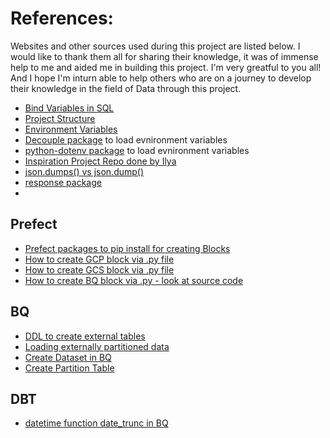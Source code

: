 # References:
Websites and other sources used during this project are listed below. I would like to thank them all for sharing their knowledge, it was of immense help to me and aided me in building this project. I'm very greatful to you all! And I hope I'm inturn able to help others who are on a journey to develop their knowledge in the field of Data through this project.

* [Bind Variables in SQL](https://stackoverflow.com/questions/11209538/what-does-a-colon-mean-in-sql-syntax)
* [Project Structure](https://docs.python-guide.org/writing/structure/)
* [Environment Variables](https://pybit.es/articles/how-to-handle-environment-variables-in-python/)
* [Decouple package](https://pypi.org/project/python-decouple/) to load evnironment variables
* [python-dotenv package](https://pypi.org/project/python-dotenv/) to load evnironment variables
* [Inspiration Project Repo done by Ilya](https://github.com/ilya-galperin/SF-EvictionTracker)
* [json.dumps() vs json.dump()](https://www.geeksforgeeks.org/python-difference-between-json-dump-and-json-dumps/)
* [response package](https://www.w3schools.com/python/ref_requests_response.asp)
* []()
## Prefect
* [Prefect packages to pip install for creating Blocks](https://prefecthq.github.io/prefect-gcp/#installation)
* [How to create GCP block via .py file](https://prefecthq.github.io/prefect-gcp/)
* [How to create GCS block via .py file](https://github.com/discdiver/prefect-zoomcamp/blob/main/blocks/make_gcp_blocks.py)
* [How to create BQ block via .py - look at source code](https://prefecthq.github.io/prefect-gcp/bigquery/#prefect_gcp.bigquery.BigQueryWarehouse)
## BQ
* [DDL to create external tables](https://cloud.google.com/bigquery/docs/reference/standard-sql/data-definition-language#external_table_option_list)
* [Loading externally partitioned data](https://cloud.google.com/bigquery/docs/hive-partitioned-loads-gcs#bq)
* [Create Dataset in BQ](https://cloud.google.com/bigquery/docs/datasets#terraform)
* [Create Partition Table](https://cloud.google.com/bigquery/docs/creating-partitioned-tables#sql)
 ## DBT
 * [datetime function date_trunc in BQ](https://docs.getdbt.com/blog/date-trunc-sql)
